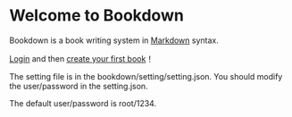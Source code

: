 # Welcome to Bookdown

Bookdown is a book writing system in [Markdown](https://daringfireball.net/projects/markdown/) syntax.

[Login](/view/system/login.md) and then [create your first book](/view/system/createBook.md)！

The setting file is in the bookdown/setting/setting.json.
You should modify the user/password in the setting.json. 

The default user/password is root/1234.

